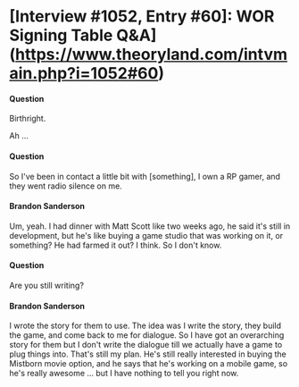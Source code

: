 # [Interview #1052, Entry #60]: WOR Signing Table Q&A](https://www.theoryland.com/intvmain.php?i=1052#60)

#### Question

Birthright.

Ah ...

#### Question

So I've been in contact a little bit with [something], I own a RP gamer, and they went radio silence on me.

#### Brandon Sanderson

Um, yeah. I had dinner with Matt Scott like two weeks ago, he said it's still in development, but he's like buying a game studio that was working on it, or something? He had farmed it out? I think. So I don't know.

#### Question

Are you still writing?

#### Brandon Sanderson

I wrote the story for them to use. The idea was I write the story, they build the game, and come back to me for dialogue. So I have got an overarching story for them but I don't write the dialogue till we actually have a game to plug things into. That's still my plan. He's still really interested in buying the Mistborn movie option, and he says that he's working on a mobile game, so he's really awesome ... but I have nothing to tell you right now.

